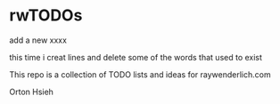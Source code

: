 # rwTODOs

add a new xxxx

this time i creat lines and delete some of the words that used to exist

This repo is a collection of TODO lists and ideas for raywenderlich.com

Orton Hsieh
